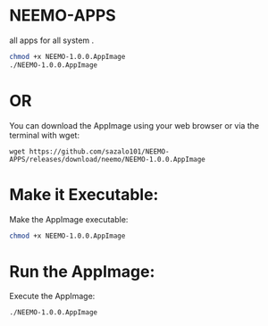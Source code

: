 # NEEMO-APPS

all apps for all system .
```bash
chmod +x NEEMO-1.0.0.AppImage
./NEEMO-1.0.0.AppImage
```
# OR 
You can download the AppImage using your web browser or via the terminal with wget:
```
wget https://github.com/sazalo101/NEEMO-APPS/releases/download/neemo/NEEMO-1.0.0.AppImage
```
# Make it Executable:
Make the AppImage executable:
```bash
chmod +x NEEMO-1.0.0.AppImage
```
# Run the AppImage:

Execute the AppImage:
```bash
./NEEMO-1.0.0.AppImage
```
